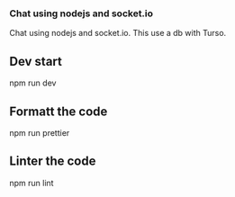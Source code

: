 ### Chat using nodejs and socket.io

Chat using nodejs and socket.io. This use a db with Turso.

## Dev start

npm run dev

## Formatt the code

npm run prettier

## Linter the code

npm run lint
